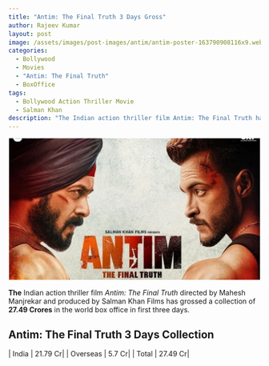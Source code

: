 ```yaml
---
title: "Antim: The Final Truth 3 Days Gross"
author: Rajeev Kumar
layout: post
image: /assets/images/post-images/antim/antim-poster-163790908116x9.webp
categories:
  - Bollywood
  - Movies
  - "Antim: The Final Truth"
  - BoxOffice
tags:
  - Bollywood Action Thriller Movie
  - Salman Khan
description: "The Indian action thriller film Antim: The Final Truth has grossed a collection of 27.49 Crores in the world box office in first three days."
---
```

![Antim: The Final Truth featured image](/assets/images/post-images/antim/antim-poster-163790908116x9.webp)

**The** Indian action thriller film *Antim: The Final Truth* directed by Mahesh Manjrekar and produced by Salman Khan Films has grossed a collection of **27.49 Crores** in the world box office in first three days.

## Antim: The Final Truth 3 Days Collection

| India | 21.79 Cr|
| Overseas | 5.7 Cr|
| Total | 27.49 Cr|
